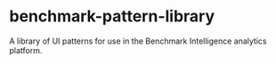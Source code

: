 # benchmark-pattern-library
A library of UI patterns for use in the Benchmark Intelligence analytics platform.

